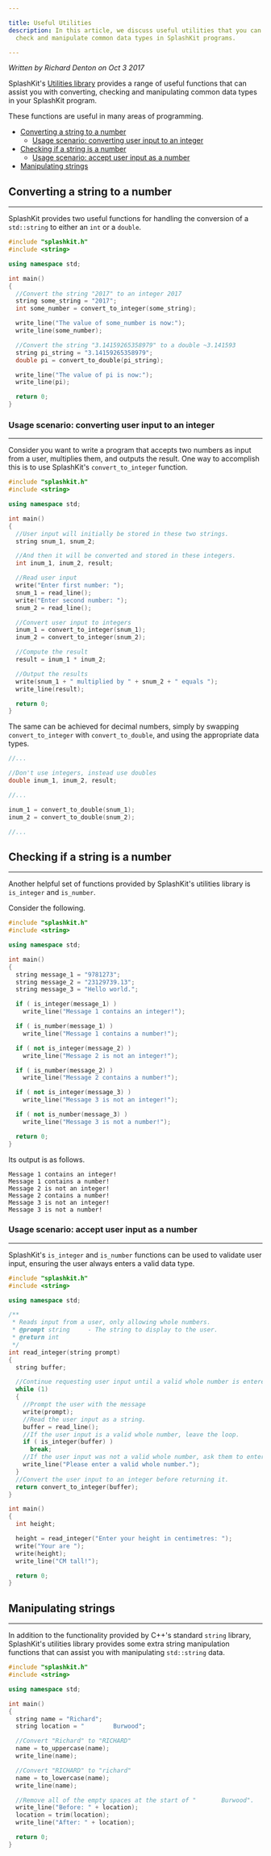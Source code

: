 ```yaml
---

title: Useful Utilities
description: In this article, we discuss useful utilities that you can use to convert,
  check and manipulate common data types in SplashKit programs.

---
```

*Written by Richard Denton on Oct 3 2017*

SplashKit's [Utilities library](/api/utilities) provides a range of useful functions that can assist you with converting, checking and manipulating common data types in your SplashKit program.

These functions are useful in many areas of programming.

* [Converting a string to a number](#convert-string-to-number)
  * [Usage scenario: converting user input to an integer](#convert-user-input-to-int)
* [Checking if a string is a number](#check-if-string-is-number)
  * [Usage scenario: accept user input as a number](#accept-user-input-as-number)
* [Manipulating strings](#manipulating-strings)

## Converting a string to a number
<hr id="convert-string-to-number">

SplashKit provides two useful functions for handling the conversion of a ```std::string``` to either an ```int``` or a ```double```.

```cpp
#include "splashkit.h"
#include <string>

using namespace std;

int main()
{
  //Convert the string "2017" to an integer 2017
  string some_string = "2017";
  int some_number = convert_to_integer(some_string);

  write_line("The value of some_number is now:");
  write_line(some_number);

  //Convert the string "3.14159265358979" to a double ~3.141593
  string pi_string = "3.14159265358979";
  double pi = convert_to_double(pi_string);

  write_line("The value of pi is now:");
  write_line(pi);

  return 0;
}
```

### Usage scenario: converting user input to an integer
<hr id="convert-user-input-to-int">

Consider you want to write a program that accepts two numbers as input from a user, multiplies them, and outputs the result. One way to accomplish this is to use SplashKit's ```convert_to_integer``` function.

```cpp
#include "splashkit.h"
#include <string>

using namespace std;

int main()
{
  //User input will initially be stored in these two strings.
  string snum_1, snum_2;

  //And then it will be converted and stored in these integers.
  int inum_1, inum_2, result;

  //Read user input
  write("Enter first number: ");
  snum_1 = read_line();
  write("Enter second number: ");
  snum_2 = read_line();

  //Convert user input to integers
  inum_1 = convert_to_integer(snum_1);
  inum_2 = convert_to_integer(snum_2);

  //Compute the result
  result = inum_1 * inum_2;

  //Output the results
  write(snum_1 + " multiplied by " + snum_2 + " equals ");
  write_line(result);

  return 0;
}
```

The same can be achieved for decimal numbers, simply by swapping ```convert_to_integer``` with ```convert_to_double```, and using the appropriate data types.

```cpp
//...

//Don't use integers, instead use doubles
double inum_1, inum_2, result;

//...

inum_1 = convert_to_double(snum_1);
inum_2 = convert_to_double(snum_2);

//...
```

## Checking if a string is a number
<hr id="check-if-string-is-number">

Another helpful set of functions provided by SplashKit's utilities library is ```is_integer``` and ```is_number```.

Consider the following.

```cpp
#include "splashkit.h"
#include <string>

using namespace std;

int main()
{
  string message_1 = "9781273";
  string message_2 = "23129739.13";
  string message_3 = "Hello world.";

  if ( is_integer(message_1) )
    write_line("Message 1 contains an integer!");

  if ( is_number(message_1) )
    write_line("Message 1 contains a number!");

  if ( not is_integer(message_2) )
    write_line("Message 2 is not an integer!");

  if ( is_number(message_2) )
    write_line("Message 2 contains a number!");

  if ( not is_integer(message_3) )
    write_line("Message 3 is not an integer!");

  if ( not is_number(message_3) )
    write_line("Message 3 is not a number!");

  return 0;
}
```

Its output is as follows.

```
Message 1 contains an integer!
Message 1 contains a number!
Message 2 is not an integer!
Message 2 contains a number!
Message 3 is not an integer!
Message 3 is not a number!
```

### Usage scenario: accept user input as a number
<hr id="accept-user-input-as-number">

SplashKit's ```is_integer``` and ```is_number``` functions can be used to validate user input, ensuring the user always enters a valid data type.

```cpp
#include "splashkit.h"
#include <string>

using namespace std;

/**
 * Reads input from a user, only allowing whole numbers.
 * @prompt string     - The string to display to the user.
 * @return int
 */
int read_integer(string prompt)
{
  string buffer;

  //Continue requesting user input until a valid whole number is entered.
  while (1)
  {
    //Prompt the user with the message
    write(prompt);
    //Read the user input as a string.
    buffer = read_line();
    //If the user input is a valid whole number, leave the loop.
    if ( is_integer(buffer) )
      break;
    //If the user input was not a valid whole number, ask them to enter a whole number.
    write_line("Please enter a valid whole number.");
  }
  //Convert the user input to an integer before returning it.
  return convert_to_integer(buffer);
}

int main()
{
  int height;

  height = read_integer("Enter your height in centimetres: ");
  write("Your are ");
  write(height);
  write_line("CM tall!");

  return 0;
}
```

## Manipulating strings
<hr id="manipulating-strings">

In addition to the functionality provided by C++'s standard ```string``` library, SplashKit's utilities library provides some extra string manipulation functions that can assist you with manipulating ```std::string``` data.

```cpp
#include "splashkit.h"
#include <string>

using namespace std;

int main()
{
  string name = "Richard";
  string location = "        Burwood";

  //Convert "Richard" to "RICHARD"
  name = to_uppercase(name);
  write_line(name);

  //Convert "RICHARD" to "richard"
  name = to_lowercase(name);
  write_line(name);

  //Remove all of the empty spaces at the start of "       Burwood".
  write_line("Before: " + location);
  location = trim(location);
  write_line("After: " + location);

  return 0;
}
```

